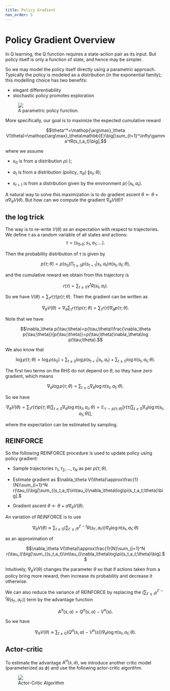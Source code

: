 ```yaml
---
title: Policy Gradient
nav_order: 5
---
```



# Policy Gradient Overview 
In Q learning, the Q function requires a state-action pair as its input. But
policy itself is only a function of state, and hence may be simpler. 

So we may model the policy itself directly using a parametric approach. Typically the policy is modeled as a distribution (in the exponential family); this modelling choice has two benefits:
- elegant differentiability
- stochastic policy promotes exploration 

<figure id="fig:policygrad">
<img src="../figs/policygrad.png" />
<figcaption>A parametric policy function.</figcaption>
</figure>

More specifically, our goal is to maximize the expected cumulative reward

$$\theta^*=\mathop{\arg\max}_\theta V(\theta)=\mathop{\arg\max}_\theta\mathbb{E}\big[\sum_{t=1}^\infty\gamma^tR(s_t,a_t)\big],$$


where we assume

- $s_0$ is from a distribution $\rho(\cdot)$;

- $a_t$ is from a distribution (policy_ $\pi_\theta(\cdot \|s_t;\theta)$;    
- $s_{t+1}$ is from a distribution given by the environment
  $p(\cdot|s_t,a_t)$.

A natural way to solve this maximization is to do gradient ascent
$\theta\leftarrow\theta+\alpha\nabla_\theta V(\theta).$ But how can we
compute the gradient $\nabla_\theta V(\theta)$? 

## the log trick
The way is to re-write $V(\theta)$ as an expectation with respect to trajectories. We define $\tau$ as a random variable of all states and actions: $$\tau=(s_0,_0;s_1,a_1;\dots).$$

Then the probability distribution of $\tau$ is given by

$$p(\tau;\theta)=\rho(s_0)\prod_{t\geq 0}p(s_{t+1}|s_t,a_t)\pi(s_t,a_t;\theta),$$

and the cumulative reward we obtain from this trajectory is

$$r(\tau)=\sum_{t\geq 0}\gamma^tR(s_t,a_t).$$

So we have $V(\theta)=\sum_\tau r(\tau)p(\tau;\theta).$ Then the gradient can be written as

$$\nabla_\theta V(\theta)=\nabla_\theta\sum_\tau r(\tau)p(\tau;\theta)=\sum_\tau r(\tau)\nabla_\theta p(\tau;\theta).$$

Note that we have

$$\nabla_\theta p(\tau;\theta)=p(\tau;\theta)\frac{\nabla_\theta p(\tau;\theta)}{p(\tau;\theta)}=p(\tau;\theta)\nabla_\theta\log p(\tau;\theta).$$

We also know that

$$\log p(\tau;\theta)=\log\rho(s_0)+\sum_{t\geq 0}\log p(s_{t+1}|s_t,a_t)+\sum_{t\geq 0}\log\pi(s_t,a_t;\theta).$$

The first two terms on the RHS do not depend on $\theta$, so they have
zero gradient, which means

$$\nabla_\theta\log p(\tau;\theta)=\sum_{t\geq 0}\nabla_\theta\log\pi(s_t,a_t;\theta).$$

So we have

$$\nabla_\theta V(\theta)=\sum_\tau r(\tau)p(\tau;\theta)\sum_{t\geq 0}\nabla_\theta\log\pi(s_t,a_t;\theta)=\mathbb{E}_{\tau\sim p(\tau;\theta)}\big[r(\tau)\sum_{t\geq 0}\nabla_\theta\log\pi(s_t,a_t;\theta)\big],$$

where the expectation can be estimated by sampling. 

## REINFORCE
So the following REINFORCE procedure is used to update policy using policy gradient:

- Sample trajectories $\tau_1,\tau_2, \dots, \tau_N$ as per $p(\tau;\theta)$.

- Estimate gradient as $\nabla_\theta V(\theta)\approx\frac{1}{N}\sum_{i=1}^N r(\tau_i)\big[\sum_{(s_t,a_t)\in\tau_i}\nabla_\theta\log\pi(s_t,a_t;\theta)\big].$

- Gradient ascent $\theta\leftarrow\theta+\alpha\nabla_\theta V(\theta).$

An variation of REINFORCE is to use

$$\nabla_\theta V(\theta)\approx\sum_{t\geq 0} \big(\sum_{t'\geq t}\gamma^{t'-t}R(s_{t'},a_{t'})\big)\nabla_\theta\log\pi(s_t,a_t;\theta)$$

as an approximation of

$$\nabla_\theta V(\theta)\approx\frac{1}{N}\sum_{i=1}^N r(\tau_i)\big[\sum_{(s_t,a_t)\in\tau_i}\nabla_\theta\log\pi(s_t,a_t;\theta)\big].$$

Intuitively, $\nabla_\theta V(\theta)$ changes the parameter $\theta$ so that if actions taken from a policy bring more reward, then increase its probability and decrease it otherwise.

We can also reduce the variance of REINFORCE by replacing the $\big(\sum_{t'\geq t}\gamma^{t'-t}R(s_{t'},a_{t'})\big)$ term by the advantage function 

$$A^\pi(s,a)=Q^\pi(s,a)-V^\pi(s).$$ 

So we have 

$$\nabla_\theta V(\theta)\approx\sum_{t\geq 0} \big(Q^\pi(s,a)-V^\pi(s)\big)\nabla_\theta\log\pi(s_t,a_t;\theta).$$

## Actor-critic

To estimate the advantage $A^\pi(s,a)$, we introduce another critic model (parameterized as $\phi$) and use the following actor-critic algorithm.

<figure id="fig:actor_critic">
<img src="../figs/actor_critic.png" />
<figcaption>Actor-Critic Algorithm</figcaption>
</figure>